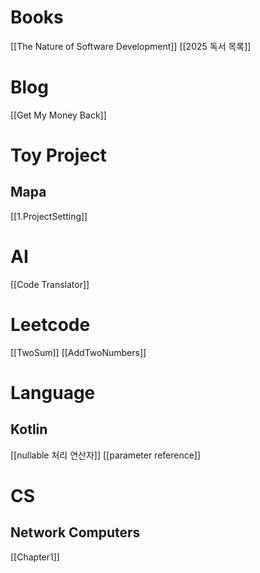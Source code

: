 # Books
[[The Nature of Software Development]]
[[2025 독서 목록]]



# Blog
[[Get My Money Back]]


# Toy Project
## Mapa
[[1.ProjectSetting]]


# AI
[[Code Translator]]

# Leetcode
[[TwoSum]]
[[AddTwoNumbers]]

# Language
## Kotlin
[[nullable 처리 연산자]]
[[parameter reference]]


# CS
## Network Computers
[[Chapter1]]

